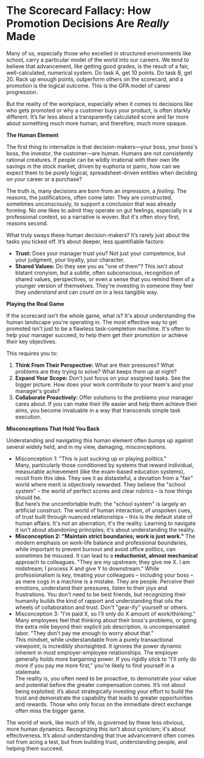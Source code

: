 # **The Scorecard Fallacy: How Promotion Decisions Are *Really* Made**

Many of us, especially those who excelled in structured environments like school, carry a particular model of the world into our careers. We tend to believe that advancement, like getting good grades, is the result of a fair, well-calculated, numerical system. Do task A, get 10 points. Do task B, get 20\. Rack up enough points, outperform others on the scorecard, and a promotion is the logical outcome. This is the GPA model of career progression.

But the reality of the workplace, especially when it comes to decisions like who gets promoted or why a customer buys your product, is often starkly different. It’s far less about a transparently calculated score and far more about something much more human, and therefore, much more opaque.

**The Human Element**

The first thing to internalize is that decision-makers—your boss, your boss's boss, the investor, the customer—are human. Humans are not consistently rational creatures. If people can be wildly irrational with their own life savings in the stock market, driven by euphoria or panic, how can we expect them to be purely logical, spreadsheet-driven entities when deciding on your career or a purchase?

The truth is, many decisions are born from an *impression*, a *feeling*. The reasons, the justifications, often come later. They are constructed, sometimes unconsciously, to support a conclusion that was already forming. No one likes to admit they operate on gut feelings, especially in a professional context, so a narrative is woven. But it's often story first, reasons second.

What truly sways these human decision-makers? It’s rarely just about the tasks you ticked off. It’s about deeper, less quantifiable factors:

* **Trust:** Does your manager trust you? Not just your competence, but your judgment, your loyalty, your character.  
* **Shared Values:** Do they see you as "one of them"? This isn't about blatant cronyism, but a subtle, often subconscious, recognition of shared values, perspectives, or even a sense that you remind them of a younger version of themselves. They're investing in someone they feel they *understand* and can *count on* in a less tangible way.

**Playing the Real Game**

If the scorecard isn't the whole game, what is? It's about understanding the human landscape you're operating in. The most effective way to get promoted isn't just to be a flawless task-completion machine. It's often to help your manager succeed, to help them get *their* promotion or achieve *their* key objectives.

This requires you to:

1. **Think From Their Perspective:** What are their pressures? What problems are they trying to solve? What keeps them up at night?  
2. **Expand Your Scope:** Don't just focus on your assigned tasks. See the bigger picture. How does your work contribute to your team's and your manager's goals?  
3. **Collaborate Proactively:** Offer solutions to the problems your manager cares about. If you can make their life easier and help them achieve their aims, you become invaluable in a way that transcends simple task execution.

**Misconceptions That Hold You Back**

Understanding and navigating this human element often bumps up against several widely held, and in my view, damaging, misconceptions.

* Misconception 1: "This is just sucking up or playing politics."  
  Many, particularly those conditioned by systems that reward individual, measurable achievement (like the exam-based education systems), recoil from this idea. They see it as distasteful, a deviation from a "fair" world where merit is objectively rewarded. They believe the "school system" – the world of perfect scores and clear rubrics – is how things should be.  
  But here’s the uncomfortable truth: the "school system" is largely an artificial construct. The world of human interaction, of unspoken cues, of trust built through nuanced relationships – this is the default state of human affairs. It's not an aberration; it's the reality. Learning to navigate it isn't about abandoning principles; it's about understanding the reality.  
* **Misconception 2: "Maintain strict boundaries; work is just work."** The modern emphasis on work-life balance and professional boundaries, while important to prevent burnout and avoid office politics, can sometimes be misused. It can lead to a **reductionist, almost mechanical** approach to colleagues. "They are my upstream; they give me X. I am midstream; I process X and give Y to downstream." While professionalism is key, treating your colleagues – including your boss – as mere cogs in a machine is a mistake. They are people. Perceive their emotions, understand their pressures, listen to their joys and frustrations. You don't need to be best friends, but recognizing their humanity builds the kind of rapport and understanding that oils the wheels of collaboration and trust. Don't "gear-ify" yourself or others.  
* Misconception 3: "I'm paid X, so I'll only do X amount of work/thinking."  
  Many employees feel that thinking about their boss's problems, or going the extra mile beyond their explicit job description, is uncompensated labor. "They don't pay me enough to worry about that."  
  This mindset, while understandable from a purely transactional viewpoint, is incredibly shortsighted. It ignores the power dynamic inherent in most employer-employee relationships. The employer generally holds more bargaining power. If you rigidly stick to "I'll only do more if you pay me more first," you're likely to find yourself in a stalemate.  
  The reality is, you often need to be proactive, to demonstrate your value and potential before the greater compensation comes. It’s not about being exploited; it’s about strategically investing your effort to build the trust and demonstrate the capability that leads to greater opportunities and rewards. Those who only focus on the immediate direct exchange often miss the bigger game.

The world of work, like much of life, is governed by these less obvious, more human dynamics. Recognizing this isn't about cynicism; it's about effectiveness. It’s about understanding that true advancement often comes not from acing a test, but from building trust, understanding people, and helping them succeed.